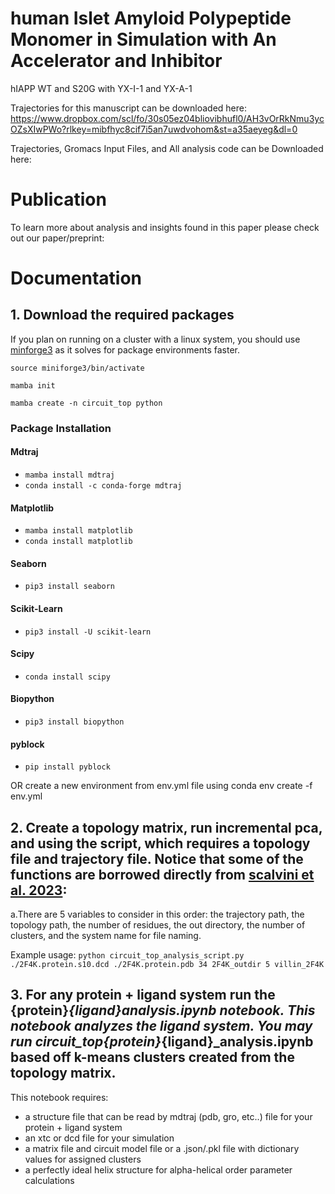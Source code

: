 # human Islet Amyloid Polypeptide Monomer in Simulation with An Accelerator and Inhibitor  
hIAPP WT and S20G with YX-I-1 and YX-A-1

Trajectories for this manuscript can be downloaded here:
https://www.dropbox.com/scl/fo/30s05ez04bliovibhufl0/AH3vOrRkNmu3ycOZsXIwPWo?rlkey=mibfhyc8cif7i5an7uwdvohom&st=a35aeyeg&dl=0

Trajectories, Gromacs Input Files, and All analysis code can be Downloaded here:

# Publication 
To learn more about analysis and insights found in this paper please check out our paper/preprint:

# Documentation 

## 1. Download the required packages 

If you plan on running on a cluster with a linux system, you should use [minforge3](https://github.com/conda-forge/miniforge?tab=readme-ov-file) as it solves for package environments faster. 

`source miniforge3/bin/activate`

`mamba init`

`mamba create -n circuit_top python`

### Package Installation

#### Mdtraj
- `mamba install mdtraj`
- `conda install -c conda-forge mdtraj`

#### Matplotlib
- `mamba install matplotlib`
- `conda install matplotlib`

#### Seaborn
- `pip3 install seaborn`

#### Scikit-Learn
- `pip3 install -U scikit-learn`

#### Scipy
- `conda install scipy`

#### Biopython
- `pip3 install biopython`

#### pyblock
- `pip install pyblock`


OR create a new environment from env.yml file using conda env create -f env.yml

## 2. Create a topology matrix, run incremental pca, and using the script, which requires a topology file and trajectory file. Notice that some of the functions are borrowed directly from [scalvini et al. 2023]( https://pubs.acs.org/doi/10.1021/acs.jcim.3c00391): 
a.There are 5 variables to consider in this order: the trajectory path, the topology path, the number of residues, the out directory, the number of clusters, and the system name for file naming. 

Example usage: `python circuit_top_analysis_script.py ./2F4K.protein.s10.dcd ./2F4K.protein.pdb 34 2F4K_outdir 5 villin_2F4K`

## 3. For any protein + ligand system run the {protein}_{ligand}_analysis.ipynb notebook. This notebook analyzes the ligand system. You may run circuit_top_{protein}_{ligand}_analysis.ipynb based off k-means clusters created from the topology matrix. 

This notebook requires: 
- a structure file that can be read by mdtraj (pdb, gro, etc..) file for your protein + ligand system
- an xtc or dcd file for your simulation
- a matrix file and circuit model file or a .json/.pkl file with dictionary values for assigned clusters
- a perfectly ideal helix structure for alpha-helical order parameter calculations
